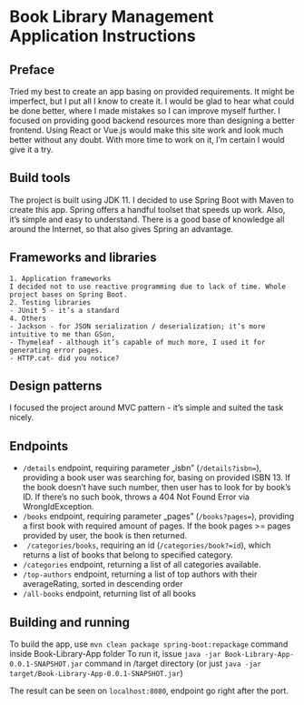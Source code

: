 
# Book Library Management Application Instructions

## Preface
Tried my best to create an app basing on provided requirements. It might be imperfect, but I put all I know to create it. I would be glad to hear what could be done better, where I made mistakes so I can improve myself further.
I focused on providing good backend resources more than designing a better frontend. Using React or Vue.js would make this site work and look much better without any doubt. 
With more time to work on it, I’m certain I would give it a try.  

## Build tools
The project is built using JDK 11.
I decided to use Spring Boot with Maven to create this app. Spring offers a handful toolset that speeds up work. Also, it’s simple and easy to understand. There is a good base of knowledge all around the Internet, so that also gives Spring an advantage. 

## Frameworks and libraries
	1. Application frameworks
	I decided not to use reactive programming due to lack of time. Whole project bases on Spring Boot.
	2. Testing libraries
	- JUnit 5 - it’s a standard
	4. Others
	- Jackson - for JSON serialization / deserialization; it’s more intuitive to me than GSon,
	- Thymeleaf - although it’s capable of much more, I used it for generating error pages.
	- HTTP.cat- did you notice?

## Design patterns
I focused the project around MVC pattern - it’s simple and suited the task nicely. 

## Endpoints
- `/details` endpoint, requiring parameter „isbn” (`/details?isbn=`), providing a book user was searching for, basing on provided ISBN 13. If the book doesn’t have such number, then user has to look for by book’s ID. If there’s no such book, throws a 404 Not Found Error via WrongIdException.
- `/books` endpoint, requiring parameter „pages” (`/books?pages=`), providing a first book with required amount of pages. If the book pages >= pages provided by user, the book is then returned.
- ` /categories/books`, requiring an id (`/categories/book?=id`), which returns a list of books that belong to specified category.
- `/categories` endpoint, returning a list of all categories available.
- `/top-authors` endpoint, returning a list of top authors with their averageRating, sorted in descending order
- `/all-books` endpoint, returning list of all books


## Building and running
To build the app, use `mvn clean package spring-boot:repackage` command inside Book-Library-App folder
To run it, issue `java -jar Book-Library-App-0.0.1-SNAPSHOT.jar` command in /target directory (or just `java -jar target/Book-Library-App-0.0.1-SNAPSHOT.jar`)

The result can be seen on `localhost:8080`, endpoint go right after the port.